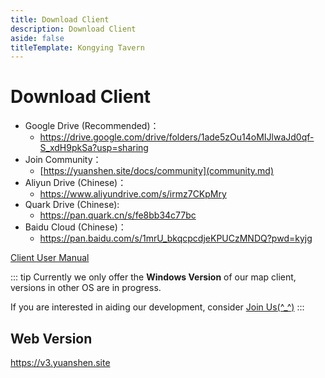 ```yaml
---
title: Download Client
description: Download Client
aside: false
titleTemplate: Kongying Tavern
---
```


# Download Client

- Google Drive (Recommended)：
  - <https://drive.google.com/drive/folders/1ade5zOu14oMIJlwaJd0qf-S_xdH9pkSa?usp=sharing>
- Join Community：
  - [https://yuanshen.site/docs/community](community.md)
- Aliyun Drive (Chinese)：
  - <https://www.aliyundrive.com/s/irmz7CKpMry>
- Quark Drive (Chinese):
  - <https://pan.quark.cn/s/fe8bb34c77bc>
- Baidu Cloud (Chinese)：
  - <https://pan.baidu.com/s/1mrU_bkqcpcdjeKPUCzMNDQ?pwd=kyjg>

[Client User Manual](./manual/client-user-manual.md)

::: tip
Currently we only offer the **Windows Version** of our map client, versions in other OS are in progress.

If you are interested in aiding our development, consider [Join Us(^\_^)](./join)
:::

## Web Version

<https://v3.yuanshen.site>
